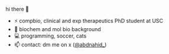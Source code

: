 hi there 👋

- ⚡ compbio, clinical and exp therapeutics PhD student at USC
- 📖 biochem and mol bio background
- 💻 programming, soccer, cats
- 📫 contact: dm me on x ([@abdnahid_](https://x.com/@abdnahid_))


<!--
- 🔭 I’m currently working on ...
- 🌱 I’m currently learning ...
- 👯 I’m looking to collaborate on ...
- 🤔 I’m looking for help with ...
- 💬 Ask me about ...
- 📫 How to reach me: ...
- 😄 Pronouns: ...
- ⚡ Fun fact: ...
-->
